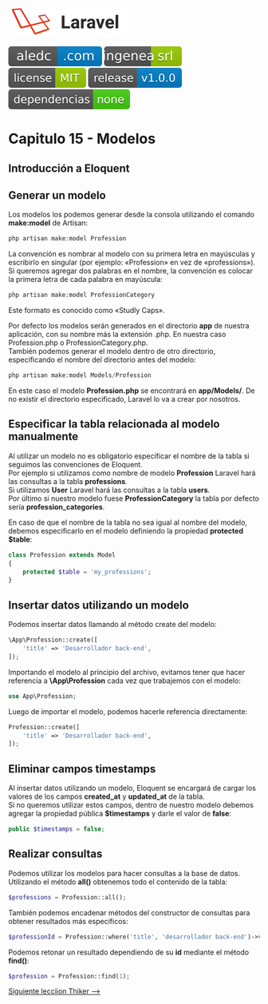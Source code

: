 ![Laravel](https://raw.githubusercontent.com/aledc7/Laravel/master/pirullo.png "Aledc.com")

[![aledc.com](https://github.com/aledc7/Scrum-Certification/blob/master/recursos/aledc.com.svg)](https://aledc.com)
[![ingenea.com.ar](https://github.com/aledc7/Scrum-Certification/blob/master/recursos/ingenea.svg)](http://ingenea.com.ar)
[![License](https://github.com/aledc7/Scrum-Certification/blob/master/recursos/mit-license.svg)](https://aledc.com)
[![GitHub release](https://github.com/aledc7/Scrum-Certification/blob/master/recursos/release.svg)](https://aledc.com)
[![Dependencies](https://github.com/aledc7/Scrum-Certification/blob/master/recursos/dependencias-none.svg)](https://aledc.com)

# Capitulo 15 - Modelos
## Introducción a Eloquent


## Generar un modelo
Los modelos los podemos generar desde la consola utilizando el comando __make:model__ de Artisan:

```php
php artisan make:model Profession
````

La convención es nombrar al modelo con su primera letra en mayúsculas y escribirlo en singular (por ejemplo: «Profession» en vez de «professions»). Si queremos agregar dos palabras en el nombre, la convención es colocar la primera letra de cada palabra en mayúscula:

```php
php artisan make:model ProfessionCategory
````

Este formato es conocido como «Studly Caps».


Por defecto los modelos serán generados en el directorio __app__ de nuestra aplicación, con su nombre más la extensión .php. En nuestra caso Profession.php o ProfessionCategory.php.   
También podemos generar el modelo dentro de otro directorio, especificando el nombre del directorio antes del modelo:
```php
php artisan make:model Models/Profession
````

En este caso el modelo __Profession.php__ se encontrará en __app/Models/__. De no existir el directorio especificado, Laravel lo va a crear por nosotros.

## Especificar la tabla relacionada al modelo manualmente
Al utilizar un modelo no es obligatorio especificar el nombre de la tabla si seguimos las convenciones de Eloquent.  
Por ejemplo si utilizamos como nombre de modelo __Profession__ Laravel hará las consultas a la tabla __professions__.  
Si utilizamos __User__ Laravel hará las consultas a la tabla __users__.  
Por último si nuestro modelo fuese __ProfessionCategory__ la tabla por defecto sería __profession_categories__.

En caso de que el nombre de la tabla no sea igual al nombre del modelo, debemos especificarlo en el modelo definiendo la propiedad __protected $table__:

```php
class Profession extends Model
{
    protected $table = 'my_professions';
}
````

## Insertar datos utilizando un modelo
Podemos insertar datos llamando al método create del modelo:

```php
\App\Profession::create([
    'title' => 'Desarrollador back-end',
]);
````

Importando el modelo al principio del archivo, evitamos tener que hacer referencia a __\App\Profession__ cada vez que trabajemos con el modelo:

```php
use App\Profession;
````
Luego de importar el modelo, podemos hacerle referencia directamente:

```php
Profession::create([
    'title' => 'Desarrollador back-end',
]);
````

## Eliminar campos timestamps
Al insertar datos utilizando un modelo, Eloquent se encargará de cargar los valores de los campos __created_at__ y __updated_at__ de la tabla.  
Si no queremos utilizar estos campos, dentro de nuestro modelo debemos agregar la propiedad pública __$timestamps__ y darle el valor de __false__:

```php
public $timestamps = false;
````

## Realizar consultas
Podemos utilizar los modelos para hacer consultas a la base de datos. Utilizando el método __all()__ obtenemos todo el contenido de la tabla:

```php
$professions = Profession::all();
````

También podemos encadenar métodos del constructor de consultas para obtener resultados más específicos:
```php
$professionId = Profession::where('title', 'desarrollador back-end')->value('id');
````

Podemos retonar un resultado dependiendo de su __id__ mediante el método __find()__:

```php
$profession = Profession::find(1);
````



[Siguiente lecciion Thiker -->](https://github.com/aledc7/Laravel/blob/master/lesson_16_thinker.md)
